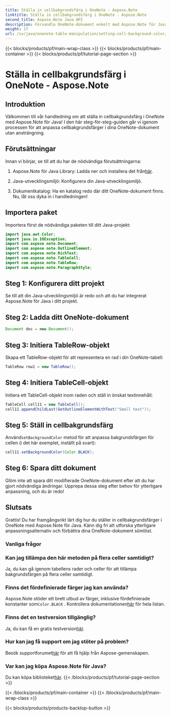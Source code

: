 ```yaml
---
title: Ställa in cellbakgrundsfärg i OneNote - Aspose.Note
linktitle: Ställa in cellbakgrundsfärg i OneNote - Aspose.Note
second_title: Aspose.Note Java API
description: Förvandla OneNote-dokument enkelt med Aspose.Note för Java. Anpassa cellbakgrundsfärger utan ansträngning. Prova den kostnadsfria provperioden nu!
weight: 17
url: /sv/java/onenote-table-manipulation/setting-cell-background-color/
---
```


{{< blocks/products/pf/main-wrap-class >}}
{{< blocks/products/pf/main-container >}}
{{< blocks/products/pf/tutorial-page-section >}}

# Ställa in cellbakgrundsfärg i OneNote - Aspose.Note

## Introduktion
Välkommen till vår handledning om att ställa in cellbakgrundsfärg i OneNote med Aspose.Note för Java! I den här steg-för-steg-guiden går vi igenom processen för att anpassa cellbakgrundsfärger i dina OneNote-dokument utan ansträngning.
## Förutsättningar
Innan vi börjar, se till att du har de nödvändiga förutsättningarna:
1.  Aspose.Note för Java Library: Ladda ner och installera det från[här](https://releases.aspose.com/note/java/).
   
2. Java-utvecklingsmiljö: Konfigurera din Java-utvecklingsmiljö.
3. Dokumentkatalog: Ha en katalog redo där ditt OneNote-dokument finns.
Nu, låt oss dyka in i handledningen!
## Importera paket
Importera först de nödvändiga paketen till ditt Java-projekt:
```java
import java.awt.Color;
import java.io.IOException;
import com.aspose.note.Document;
import com.aspose.note.OutlineElement;
import com.aspose.note.RichText;
import com.aspose.note.TableCell;
import com.aspose.note.TableRow;
import com.aspose.note.ParagraphStyle;
```
## Steg 1: Konfigurera ditt projekt
Se till att din Java-utvecklingsmiljö är redo och att du har integrerat Aspose.Note för Java i ditt projekt.
## Steg 2: Ladda ditt OneNote-dokument
```java
Document doc = new Document();
```
## Steg 3: Initiera TableRow-objekt
Skapa ett TableRow-objekt för att representera en rad i din OneNote-tabell:
```java
TableRow row1 = new TableRow();
```
## Steg 4: Initiera TableCell-objekt
Initiera ett TableCell-objekt inom raden och ställ in önskat textinnehåll:
```java
TableCell cell11 = new TableCell();
cell11.appendChildLast(GetOutlineElementWithText("Small text"));
```
## Steg 5: Ställ in cellbakgrundsfärg
 Använd`setBackgroundColor` metod för att anpassa bakgrundsfärgen för cellen (i det här exemplet, inställt på svart):
```java
cell11.setBackgroundColor(Color.BLACK);
```
## Steg 6: Spara ditt dokument
Glöm inte att spara ditt modifierade OneNote-dokument efter att du har gjort nödvändiga ändringar.
Upprepa dessa steg efter behov för ytterligare anpassning, och du är redo!
## Slutsats
Grattis! Du har framgångsrikt lärt dig hur du ställer in cellbakgrundsfärger i OneNote med Aspose.Note för Java. Känn dig fri att utforska ytterligare anpassningsalternativ och förbättra dina OneNote-dokument sömlöst.
### Vanliga frågor
### Kan jag tillämpa den här metoden på flera celler samtidigt?
Ja, du kan gå igenom tabellens rader och celler för att tillämpa bakgrundsfärgen på flera celler samtidigt.
### Finns det fördefinierade färger jag kan använda?
 Aspose.Note stöder ett brett utbud av färger, inklusive fördefinierade konstanter som`Color.BLACK` . Kontrollera dokumentationen[här](https://reference.aspose.com/note/java/) för hela listan.
### Finns det en testversion tillgänglig?
 Ja, du kan få en gratis testversion[här](https://releases.aspose.com/).
### Hur kan jag få support om jag stöter på problem?
 Besök supportforumet[här](https://forum.aspose.com/c/note/28) för att få hjälp från Aspose-gemenskapen.
### Var kan jag köpa Aspose.Note för Java?
 Du kan köpa biblioteket[här](https://purchase.aspose.com/buy).
{{< /blocks/products/pf/tutorial-page-section >}}

{{< /blocks/products/pf/main-container >}}
{{< /blocks/products/pf/main-wrap-class >}}

{{< blocks/products/products-backtop-button >}}
